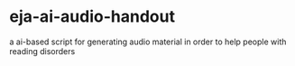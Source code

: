 # eja-ai-audio-handout
a ai-based script for generating audio material in order to help people with reading disorders

